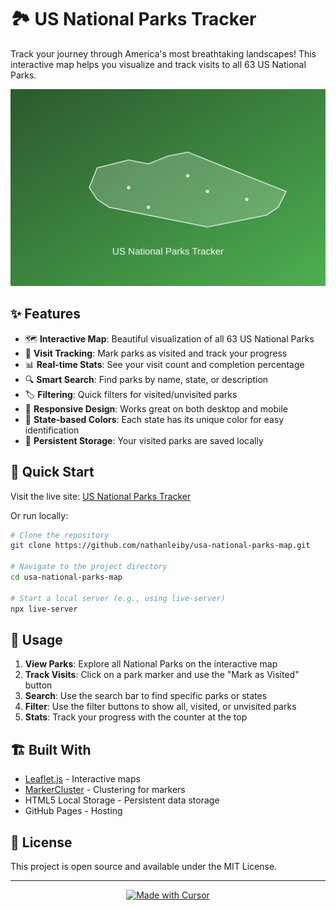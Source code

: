 # 🏞️ US National Parks Tracker

Track your journey through America's most breathtaking landscapes! This interactive map helps you visualize and track visits to all 63 US National Parks.

<div align="center">
  <img src="./usa.svg" alt="US National Parks Tracker" width="600"/>
</div>

## ✨ Features

- 🗺️ **Interactive Map**: Beautiful visualization of all 63 US National Parks
- 🎯 **Visit Tracking**: Mark parks as visited and track your progress
- 📊 **Real-time Stats**: See your visit count and completion percentage
- 🔍 **Smart Search**: Find parks by name, state, or description
- 🏷️ **Filtering**: Quick filters for visited/unvisited parks
- 📱 **Responsive Design**: Works great on both desktop and mobile
- 🎨 **State-based Colors**: Each state has its unique color for easy identification
- 💾 **Persistent Storage**: Your visited parks are saved locally

## 🚀 Quick Start

Visit the live site: [US National Parks Tracker](https://nathanleiby.github.io/usa-national-parks-map/)

Or run locally:

```bash
# Clone the repository
git clone https://github.com/nathanleiby/usa-national-parks-map.git

# Navigate to the project directory
cd usa-national-parks-map

# Start a local server (e.g., using live-server)
npx live-server
```

## 🎯 Usage

1. **View Parks**: Explore all National Parks on the interactive map
2. **Track Visits**: Click on a park marker and use the "Mark as Visited" button
3. **Search**: Use the search bar to find specific parks or states
4. **Filter**: Use the filter buttons to show all, visited, or unvisited parks
5. **Stats**: Track your progress with the counter at the top

## 🏗️ Built With

- [Leaflet.js](https://leafletjs.com/) - Interactive maps
- [MarkerCluster](https://github.com/Leaflet/Leaflet.markercluster) - Clustering for markers
- HTML5 Local Storage - Persistent data storage
- GitHub Pages - Hosting

## 📝 License

This project is open source and available under the MIT License.

---

<div align="center">
  <a href="https://cursor.sh/">
    <img src="https://raw.githubusercontent.com/getcursor/cursor/main/assets/cursor-full-dark.png" alt="Made with Cursor" width="200"/>
  </a>
</div>
